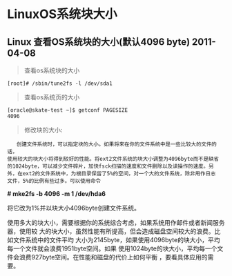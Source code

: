 # LinuxOS系统块大小 #


## Linux 查看OS系统块的大小(默认4096 byte) 2011-04-08  ##

> 查看os系统块的大小

    [root]# /sbin/tune2fs -l /dev/sda1

> 查看os系统页的大小

    [oracle@skate-test ~]$ getconf PAGESIZE
    4096

> 修改块的大小:

       创建文件系统时，可以指定块的大小。如果将来在你的文件系统中是一些比较大的文件的话，
    使用较大的块大小将得到较好的性能。将ext2文件系统的块大小调整为4096byte而不是缺省
    的1024byte，可以减少文件碎片，加快fsck扫描的速度和文件删除以及读操作的速度。另
    外，在ext2的文件系统中，为根目录保留了5%的空间，对一个大的文件系统，除非用作日志
    文件，5%的比例有些过多。可以使用命令

**# mke2fs -b 4096 -m 1 /dev/hda6**

将它改为1%并以块大小4096byte创建文件系统。

使用多大的块大小，需要根据你的系统综合考虑，如果系统用作邮件或者新闻服务器，使用较
大的块大小，虽然性能有所提高，但会造成磁盘空间较大的浪费。比如文件系统中的文件平均
大小为2145byte，如果使用4096byte的块大小，平均每一个文件就会浪费1951byte空间。如果
使用1024byte的块大小，平均每一个文件会浪费927byte空间。在性能和磁盘的代价上如何平衡
，要看具体应用的需要。